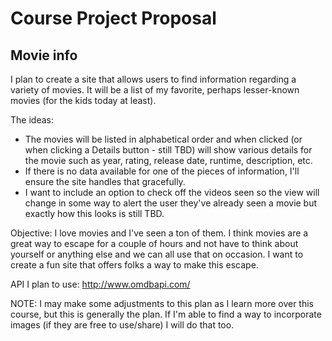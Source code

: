 # Course Project Proposal

## Movie info

I plan to create a site that allows users to find information regarding a variety of movies. It will be a list of my favorite, perhaps lesser-known movies (for the kids today at least).

The ideas:
* The movies will be listed in alphabetical order and when clicked (or when clicking a Details button - still TBD) will show various details for the movie such as year, rating, release date, runtime, description, etc.
* If there is no data available for one of the pieces of information, I'll ensure the site handles that gracefully.
* I want to include an option to check off the videos seen so the view will change in some way to alert the user they've already seen a movie but exactly how this looks is still TBD.

Objective:
I love movies and I've seen a ton of them. I think movies are a great way to escape for a couple of hours and not have to think about yourself or anything else and we can all use that on occasion. I want to create a fun site that offers folks a way to make this escape.

API I plan to use:
http://www.omdbapi.com/

NOTE: I may make some adjustments to this plan as I learn more over this course, but this is generally the plan. If I'm able to find a way to incorporate images (if they are free to use/share) I will do that too.
